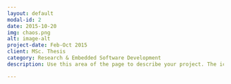 ```yaml
---
layout: default
modal-id: 2
date: 2015-10-20
img: chaos.png
alt: image-alt
project-date: Feb-Oct 2015
client: MSc. Thesis
category: Research & Embedded Software Development
description: Use this area of the page to describe your project. The icon above is part of a free icon set by <a href="https://sellfy.com/p/8Q9P/jV3VZ/">Flat Icons</a>. On their website, you can download their free set with 16 icons, or you can purchase the entire set with 146 icons for only $12!

---
```


